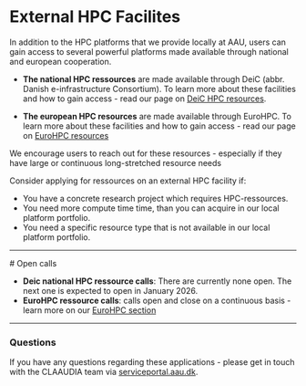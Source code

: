 # External HPC Facilites

In addition to the HPC platforms that we provide locally at AAU, users can gain access to several powerful platforms made available through national and european cooperation.

* **The national HPC ressources** are made available through DeiC (abbr. Danish e-infrastructure Consortium). To learn more about these facilities and how to gain access - read our page on [DeiC HPC resources](/external-hpc/deic-resources/).

* **The european HPC resources** are made available through EuroHPC. To learn more about these facilities and how to gain access - read our page on [EuroHPC resources](/external-hpc/eurohpc-resources/)

We encourage users to reach out for these resources - especially if they have large or continuous long-stretched resource needs

Consider applying for ressources on an external HPC facility if:

- You have a concrete research project which requires HPC-ressources.
- You need more compute time time, than you can acquire in our local platform portfolio.
- You need a specific resource type that is not available in our local platform portfolio.

<hr>
# Open calls

* **Deic national HPC ressource calls**: There are currently none open. The next one is expected to open in January 2026.
* **EuroHPC ressource calls**: calls open and close on a continuous basis - learn more on our [EuroHPC section](/external-hpc/eurohpc-resources/#applicatons-to-eurohpc)

<hr>

### Questions 
If you have any questions regarding these applications - please get in touch with the CLAAUDIA team via [serviceportal.aau.dk](https://aau.service-now.com/serviceportal?id=sc_cat_item&sys_id=34e8536083cfc21053711d447daad30a).
